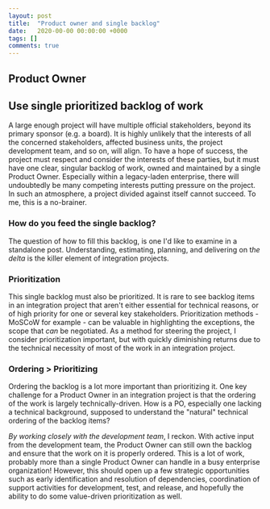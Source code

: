 ```yaml
---
layout: post
title:  "Product owner and single backlog"
date:   2020-00-00 00:00:00 +0000
tags: []
comments: true
---
```


## Product Owner



## Use single prioritized backlog of work

A large enough project will have multiple official stakeholders, beyond its primary sponsor (e.g. a board). It is highly unlikely that the interests of all the concerned stakeholders, affected business units, the project development team, and so on, will align. To have a hope of success, the project must respect and consider the interests of these parties, but it must have one clear, singular backlog of work, owned and maintained by a single Product Owner. Especially within a legacy-laden enterprise, there will undoubtedly be many competing interests putting pressure on the project. In such an atmosphere, a project divided against itself cannot succeed. To me, this is a no-brainer.

### How do you feed the single backlog?

The question of how to fill this backlog, is one I'd like to examine in a standalone post. Understanding, estimating, planning, and delivering on t*he delta* is the killer element of integration projects.

### Prioritization

This single backlog must also be prioritized. It is rare to see backlog items in an integration project that aren't either essential for technical reasons, or of high priority for one or several key stakeholders. Prioritization methods - MoSCoW for example - can be valuable in highlighting the exceptions, the scope that *can* be negotiated. As a method for steering the project, I consider prioritization important, but with quickly diminishing returns due to the technical necessity of most of the work in an integration project.

### Ordering > Prioritizing

Ordering the backlog is a lot more important than prioritizing it. One key challenge for a Product Owner in an integration project is that the ordering of the work is largely technically-driven. How is a PO, especially one lacking a technical background, supposed to understand the "natural" technical ordering of the backlog items? 

*By working closely with the development team*, I reckon. With active input from the development team, the Product Owner can still own the backlog and ensure that the work on it is properly ordered. This is a lot of work, probably more than a single Product Owner can handle in a busy enterprise organization! However, this should open up a few strategic opportunities such as early identification and resolution of dependencies, coordination of support activities for development, test, and release, and hopefully the ability to do some value-driven prioritization as well.